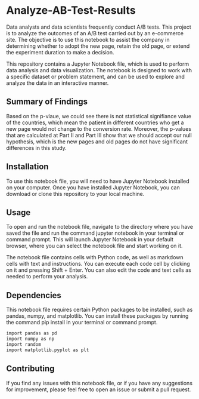 # Analyze-AB-Test-Results
Data analysts and data scientists frequently conduct A/B tests. This project is to analyze the outcomes of an A/B test carried out by an e-commerce site. The objective is to use this notebook to assist the company in determining whether to adopt the new page, retain the old page, or extend the experiment duration to make a decision.

This repository contains a Jupyter Notebook file, which is used to perform data analysis and data visualization. The notebook is designed to work with a specific dataset or problem statement, and can be used to explore and analyze the data in an interactive manner.

## Summary of Findings
Based on the p-vlaue, we could see there is not statistical signifiance value of the countries, which mean the patient in different countries who get a new page would not change to the conversion rate. Moreover, the p-values that are calculated at Part II and Part III show that we should accept our null hypothesis, which is the new pages and old pages do not have significant differences in this study.

## Installation
To use this notebook file, you will need to have Jupyter Notebook installed on your computer. Once you have installed Jupyter Notebook, you can download or clone this repository to your local machine.

## Usage

To open and run the notebook file, navigate to the directory where you have saved the file and run the command jupyter notebook in your terminal or command prompt. This will launch Jupyter Notebook in your default browser, where you can select the notebook file and start working on it.

The notebook file contains cells with Python code, as well as markdown cells with text and instructions. You can execute each code cell by clicking on it and pressing Shift + Enter. You can also edit the code and text cells as needed to perform your analysis.

## Dependencies

This notebook file requires certain Python packages to be installed, such as pandas, numpy, and matplotlib. You can install these packages by running the command pip install <package-name> in your terminal or command prompt.

 ```bash
import pandas as pd
import numpy as np
import random
import matplotlib.pyplot as plt
```

## Contributing

If you find any issues with this notebook file, or if you have any suggestions for improvement, please feel free to open an issue or submit a pull request.
